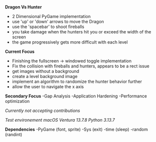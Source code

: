 **Dragon Vs Hunter**
- 2 Dimensional PyGame implementation
- use 'up' or 'down' arrows to move the Dragon
- use the 'spacebar' to shoot fireballs
- you take damage when the hunters hit you or exceed the width of the screen
- the game progressively gets more difficult with each level

**Current Focus**
- Finishing the fullscreen -> windowed toggle implementation
- Fix the collision with fireballs and hunters, appears to be a rect issue
- get images without a background
- create a level background image
- implement an algorithm to randomize the hunter behavior further
- allow the user to navigate the x axis

**Secondary Focus**
-Gap Analysis
-Application Hardening
-Performance optimization

*Currently not accepting contributions*

*Test environement macOS Ventura 13.7.8*
*Python 3.13.7*

**Dependencies**
-PyGame (font, sprite)
-Sys (exit)
-time (sleep)
-random (randint)
